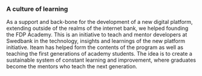 ### A culture of learning

As a support and back-bone for the development of a new digital platform, extending outside of the realms of the internet bank, we helped founding the FDP Academy. This is an initiative to teach and mentor developers at Swedbank in the technology, insights and learnings of the new platform initiative. Iteam has helped form the contents of the program as well as teaching the first generations of academy students. The idea is to create a sustainable system of constant learning and improvement, where graduates become the mentors who teach the next generation.
